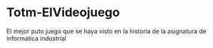 # Totm-ElVideojuego
El mejor puto juego que se haya visto en la historia de la asignatura de informatica industrial
